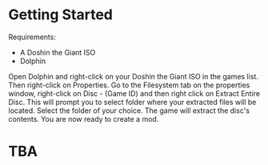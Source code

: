 # Getting Started
Requirements:
* A Doshin the Giant ISO
* Dolphin

Open Dolphin and right-click on your Doshin the Giant ISO in the games list. Then right-click on Properties. Go to the Filesystem tab on the properties window, right-click on Disc - (Game ID) and then right click on Extract Entire Disc. This will prompt you to select folder where your extracted files will be located. Select the folder of your choice. The game will extract the disc's contents. You are now ready to create a mod.

# TBA
